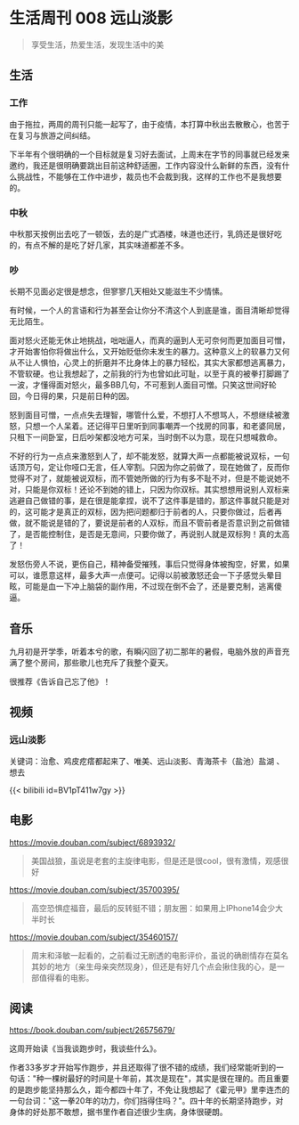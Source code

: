 # 生活周刊 008 远山淡影

> 享受生活，热爱生活，发现生活中的美

## 生活

### 工作
由于拖拉，两周的周刊只能一起写了，由于疫情，本打算中秋出去散散心，也苦于在复习与旅游之间纠结。

下半年有个很明确的一个目标就是复习好去面试，上周末在字节的同事就已经发来邀约，我还是很明确要跳出目前这种舒适圈，工作内容没什么新鲜的东西，没有什么挑战性，不能够在工作中进步，裁员也不会裁到我，这样的工作也不是我想要的。

### 中秋
中秋那天按例出去吃了一顿饭，去的是广式酒楼，味道也还行，乳鸽还是很好吃的，有点不解的是吃了好几家，其实味道都差不多。

### 吵
长期不见面必定很是想念，但寥寥几天相处又能滋生不少情愫。

有时候，一个人的言语和行为甚至会让你分不清这个人到底是谁，面目清晰却觉得无比陌生。

面对怒火还能无休止地挑战，咄咄逼人，而真的逼到人无可奈何而更加面目可憎，才开始害怕你将做出什么，又开始贬低你未发生的暴力。这种意义上的软暴力又何从不让人惧怕，心灵上的折磨并不比身体上的暴力轻松，其实大家都想逃离暴力，不管软硬。也让我想起了，之前我的行为也曾如此可耻，以至于真的被拳打脚踢了一波，才懂得面对怒火，最多BB几句，不可惹到人面目可憎。只笑这世间好轮回，今日得的果，只是前日种的因。

怒到面目可憎，一点点失去理智，哪管什么爱，不想打人不想骂人，不想继续被激怒，只想一个人呆着。还记得平日里听到同事嘲弄一个找房的同事，和老婆同居，只租下一间卧室，日后吵架都没地方可呆，当时倒不以为意，现在只想喊救命。

不好的行为一点点来激怒到人了，却不能发怒，就算大声一点都能被说双标，一句话顶万句，定让你哑口无言，任人宰割。只因为你之前做了，现在她做了，反而你觉得不对了，就能被说双标，而不管她所做的行为有多不耻不对，但是不能说她不对，只能是你双标！还论不到她的错上，只因为你双标。其实想想用说别人双标来逃避自己做错的事，是在很是能拿捏，说不了这件事是错的，那这件事就只能是对的，这可能才是真正的双标，因为把问题都归于前者的人，只要你做过，后者再做，就不能说是错的了，要说是前者的人双标，而且不管前者是否意识到之前做错了，是否能控制住，是否是无意间，只要你做了，再说别人就是双标狗！真的太高了！

发怒伤旁人不说，更伤自己，精神备受摧残，事后只觉得身体被掏空，好累，如果可以，谁愿意这样，最多大声一点便可。记得以前被激怒还会一下子感觉头晕目眩，可能是血一下冲上脑袋的副作用，不过现在倒不会了，还是要克制，逃离傻逼。

## 音乐

九月初是开学季，听着本兮的歌，有瞬闪回了初二那年的暑假，电脑外放的声音充满了整个房间，那些歌儿也充斥了我整个夏天。

很推荐《告诉自己忘了他》！

## 视频

### 远山淡影
关键词：治愈、鸡皮疙瘩都起来了、唯美、远山淡影、青海茶卡（盐池）盐湖 、想去

{{< bilibili id=BV1pT411w7gy >}}

## 电影
<https://movie.douban.com/subject/6893932/>

> 美国战狼，虽说是老套的主旋律电影，但是还是很cool，很有激情，观感很好

<https://movie.douban.com/subject/35700395/>

> 高空恐惧症福音，最后的反转挺不错；朋友圈：如果用上IPhone14会少大半时长

<https://movie.douban.com/subject/35460157/>

> 周末和泽敏一起看的，之前看过无剧透的电影评价，虽说的确剧情存在莫名其妙的地方（亲生母亲突然现身），但还是有好几个点会揪住我的心，是一部值得看的电影。

## 阅读
<https://book.douban.com/subject/26575679/>

这周开始读《当我谈跑步时，我谈些什么》。

作者33多岁才开始写作跑步，并且还取得了很不错的成绩，我们经常能听到的一句话："种一棵树最好的时间是十年前，其次是现在"，其实是很在理的。而且重要的是跑步能坚持那么久，距今都四十年了，不免让我想起了《霍元甲》里李连杰的一句台词："这一拳20年的功力，你们挡得住吗？"。四十年的长期坚持跑步，对身体的好处那不敢想，据书里作者自述很少生病，身体很硬朗。
